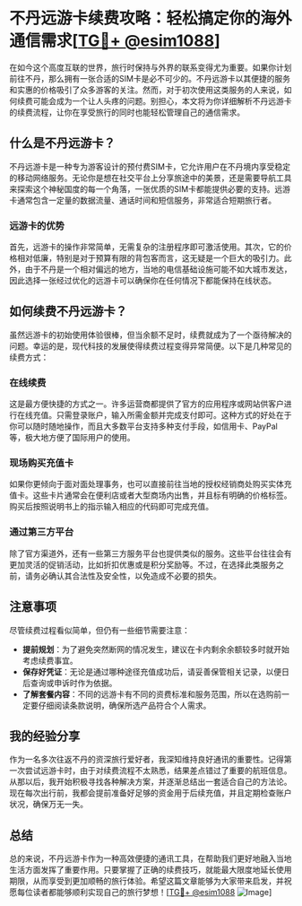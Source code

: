 # 不丹远游卡续费攻略：轻松搞定你的海外通信需求[[TG💪+ @esim1088](https://t.me/s/esim1088)]

在如今这个高度互联的世界，旅行时保持与外界的联系变得尤为重要。如果你计划前往不丹，那么拥有一张合适的SIM卡是必不可少的。不丹远游卡以其便捷的服务和实惠的价格吸引了众多游客的关注。然而，对于初次使用这类服务的人来说，如何续费可能会成为一个让人头疼的问题。别担心，本文将为你详细解析不丹远游卡的续费流程，让你在享受旅行的同时也能轻松管理自己的通信需求。

## 什么是不丹远游卡？

不丹远游卡是一种专为游客设计的预付费SIM卡，它允许用户在不丹境内享受稳定的移动网络服务。无论你是想在社交平台上分享旅途中的美景，还是需要导航工具来探索这个神秘国度的每一个角落，一张优质的SIM卡都能提供必要的支持。远游卡通常包含一定量的数据流量、通话时间和短信服务，非常适合短期旅行者。

### 远游卡的优势

首先，远游卡的操作非常简单，无需复杂的注册程序即可激活使用。其次，它的价格相对低廉，特别是对于预算有限的背包客而言，这无疑是一个巨大的吸引力。此外，由于不丹是一个相对偏远的地方，当地的电信基础设施可能不如大城市发达，因此选择一张经过优化的远游卡可以确保你在任何情况下都能保持在线状态。

## 如何续费不丹远游卡？

虽然远游卡的初始使用体验很棒，但当余额不足时，续费就成为了一个亟待解决的问题。幸运的是，现代科技的发展使得续费过程变得异常简便。以下是几种常见的续费方式：

### 在线续费

这是最方便快捷的方式之一。许多运营商都提供了官方的应用程序或网站供客户进行在线充值。只需登录账户，输入所需金额并完成支付即可。这种方式的好处在于你可以随时随地操作，而且大多数平台支持多种支付手段，如信用卡、PayPal等，极大地方便了国际用户的使用。

### 现场购买充值卡

如果你更倾向于面对面处理事务，也可以直接前往当地的授权经销商处购买实体充值卡。这些卡片通常会在便利店或者大型商场内出售，并且标有明确的价格标签。购买后按照说明书上的指示输入相应的代码即可完成充值。

### 通过第三方平台

除了官方渠道外，还有一些第三方服务平台也提供类似的服务。这些平台往往会有更加灵活的促销活动，比如折扣优惠或是积分奖励等。不过，在选择此类服务之前，请务必确认其合法性及安全性，以免造成不必要的损失。

## 注意事项

尽管续费过程看似简单，但仍有一些细节需要注意：

- **提前规划**：为了避免突然断网的情况发生，建议在卡内剩余余额较多时就开始考虑续费事宜。
- **保存好凭证**：无论是通过哪种途径充值成功后，请妥善保管相关记录，以便日后查询或申诉时作为依据。
- **了解套餐内容**：不同的远游卡有不同的资费标准和服务范围，所以在选购前一定要仔细阅读条款说明，确保所选产品符合个人需求。

## 我的经验分享

作为一名多次往返不丹的资深旅行爱好者，我深知维持良好通讯的重要性。记得第一次尝试远游卡时，由于对续费流程不太熟悉，结果差点错过了重要的航班信息。从那以后，我开始积极寻找各种解决方案，并逐渐总结出一套适合自己的方法论。现在每次出行前，我都会提前准备好足够的资金用于后续充值，并且定期检查账户状况，确保万无一失。

## 总结

总的来说，不丹远游卡作为一种高效便捷的通讯工具，在帮助我们更好地融入当地生活方面发挥了重要作用。只要掌握了正确的续费技巧，就能最大限度地延长使用期限，从而享受到更加顺畅的旅行体验。希望这篇文章能够为大家带来启发，并祝愿每位读者都能够顺利实现自己的旅行梦想！[[TG💪+ @esim1088](https://t.me/s/esim1088) ![Image](https://i.postimg.cc/4NQfJmqS/Snipaste-2025-05-13-00-14-12.png)]